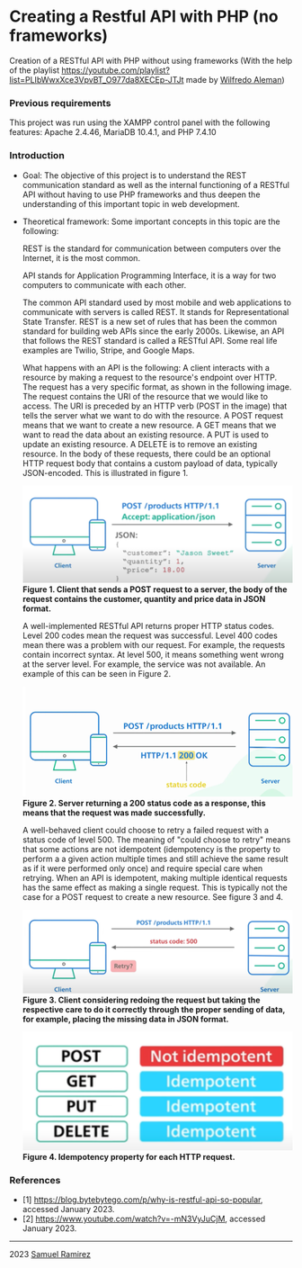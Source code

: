 # Creating a Restful API with PHP (no frameworks)
 
Creation of a RESTful API with PHP without using frameworks (With the help of the playlist https://youtube.com/playlist?list=PLIbWwxXce3VpvBT_O977da8XECEp-JTJt made by [Wilfredo Aleman](https://github.com/waleman))
 
### Previous requirements
This project was run using the XAMPP control panel with the following features: Apache 2.4.46, MariaDB 10.4.1, and PHP 7.4.10
 
### Introduction
* Goal: The objective of this project is to understand the REST communication standard as well as the internal functioning of a RESTful API without having to use PHP frameworks and thus deepen the understanding of this important topic in web development.

* Theoretical framework:
Some important concepts in this topic are the following:

    REST is the standard for communication between computers over the Internet, it is the most common.

    API stands for Application Programming Interface, it is a way for two computers to communicate with each other.

    The common API standard used by most mobile and web applications to communicate with servers is called REST. It stands for Representational State Transfer. REST is a new set of rules that has been the common standard for building web APIs since the early 2000s.
    Likewise, an API that follows the REST standard is called a RESTful API. Some real life examples are Twilio, Stripe, and Google Maps.

    What happens with an API is the following: A client interacts with a resource by making a request to the resource's endpoint over HTTP. The request has a very specific format, as shown in the following image. The request contains the URI of the resource that we would like to access. The URI is preceded by an HTTP verb (POST in the image) that tells the server what we want to do with the resource. A POST request means that we want to create a new resource. A GET means that we want to read the data about an existing resource. A PUT is used to update an existing resource. A DELETE is to remove an existing resource. In the body of these requests, there could be an optional HTTP request body that contains a custom payload of data, typically JSON-encoded.
    This is illustrated in figure 1.

    ![Figure 1](https://github.com/Samvel24/API-Restful-PHP/blob/master/ImagenesTeoria/Figura1.png)  
    **Figure 1. Client that sends a POST request to a server, the body of the request contains the customer, quantity and price data in JSON format.**

    A well-implemented RESTful API returns proper HTTP status codes. Level 200 codes mean the request was successful. Level 400 codes mean there was a problem with our request. For example, the requests contain incorrect syntax. At level 500, it means something went wrong at the server level. For example, the service was not available. An example of this can be seen in Figure 2.

    ![Figure 2](https://github.com/Samvel24/API-Restful-PHP/blob/master/ImagenesTeoria/Figura2.png)  
    **Figure 2. Server returning a 200 status code as a response, this means that the request was made successfully.**

    A well-behaved client could choose to retry a failed request with a status code of level 500. The meaning of "could choose to retry" means that some actions are not idempotent (idempotency is the property to perform a a given action multiple times and still achieve the same result as if it were performed only once) and require special care when retrying. When an API is idempotent, making multiple identical requests has the same effect as making a single request. This is typically not the case for a POST request to create a new resource. See figure 3 and 4.

    ![Figure 3](https://github.com/Samvel24/API-Restful-PHP/blob/master/ImagenesTeoria/Figura3.png)  
    **Figure 3. Client considering redoing the request but taking the respective care to do it correctly through the proper sending of data, for example, placing the missing data in JSON format.**

    ![Figure 4](https://github.com/Samvel24/API-Restful-PHP/blob/master/ImagenesTeoria/Figura4.png)  
    **Figure 4. Idempotency property for each HTTP request.**

### References
* [1] https://blog.bytebytego.com/p/why-is-restful-api-so-popular, accessed January 2023.
* [2] https://www.youtube.com/watch?v=-mN3VyJuCjM, accessed January 2023.

***

2023 [Samuel Ramirez](https://github.com/Samvel24/)